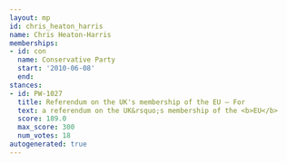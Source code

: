 ```yaml
---
layout: mp
id: chris_heaton_harris
name: Chris Heaton-Harris
memberships:
- id: con
  name: Conservative Party
  start: '2010-06-08'
  end: 
stances:
- id: PW-1027
  title: Referendum on the UK's membership of the EU — For
  text: a referendum on the UK&rsquo;s membership of the <b>EU</b>
  score: 189.0
  max_score: 300
  num_votes: 18
autogenerated: true
---
```


